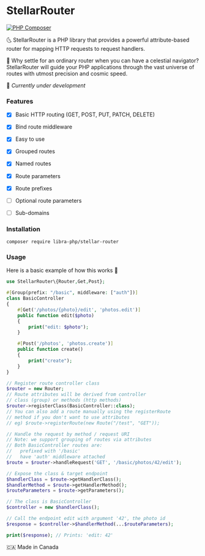 # StellarRouter
[![PHP Composer](https://github.com/libra-php/stellar-router/actions/workflows/php.yml/badge.svg?branch=main)](https://github.com/libra-php/stellar-router/actions/workflows/php.yml)

🌜 StellarRouter is a PHP library that provides a powerful attribute-based router for mapping HTTP requests to request handlers.

🌟 Why settle for an ordinary router when you can have a celestial navigator? StellarRouter will guide your PHP applications through the vast universe of routes with utmost precision and cosmic speed.

👷 *Currently under development*


### Features
- [x] Basic HTTP routing (GET, POST, PUT, PATCH, DELETE)
- [x] Bind route middleware
- [x] Easy to use
- [x] Grouped routes
- [x] Named routes
- [x] Route parameters
- [x] Route prefixes
- [ ] Optional route parameters
- [ ] Sub-domains
 
 
### Installation

`composer require libra-php/stellar-router`


### Usage

Here is a basic example of how this works 🚀

```php
use StellarRouter\{Router,Get,Post};

#[Group(prefix: "/basic", middleware: ["auth"])]
class BasicController
{
    #[Get('/photos/{photo}/edit', 'photos.edit')]
    public function edit($photo) 
    {
        print("edit: $photo");
    }

    #[Post('/photos', 'photos.create')]
    public function create() 
    {
        print("create");
    }
}

// Register route controller class
$router = new Router;
// Route attributes will be derived from controller 
// class (group) or methods (http methods)
$router->registerClass(BasicController::class);
// You can also add a route manually using the registerRoute 
// method if you don't want to use attributes
// eg) $route->registerRoute(new Route("/test", "GET"));

// Handle the request by method / request URI
// Note: we support grouping of routes via attributes
// Both BasicController routes are: 
//   prefixed with '/basic'
//   have 'auth' middleware attached
$route = $router->handleRequest('GET', '/basic/photos/42/edit');

// Expose the class & target endpoint
$handlerClass = $route->getHandlerClass();
$handlerMethod = $route->getHandlerMethod();
$routeParameters = $route->getParameters();

// The class is BasicController
$controller = new $handlerClass();

// Call the endpoint edit with argument '42', the photo id
$response = $controller->$handlerMethod(...$routeParameters);

print($response); // Prints: 'edit: 42'
```

🇨🇦 Made in Canada
